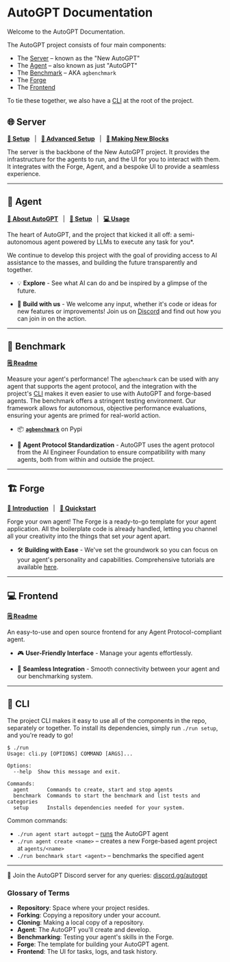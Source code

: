 # AutoGPT Documentation

Welcome to the AutoGPT Documentation.

The AutoGPT project consists of four main components:

- The [Server](#server) &ndash; known as the "New AutoGPT"
- The [Agent](#agent) &ndash; also known as just "AutoGPT"
- The [Benchmark](#benchmark) &ndash; AKA `agbenchmark`
- The [Forge](#forge)
- The [Frontend](#frontend)

To tie these together, we also have a [CLI] at the root of the project.

## 🌐 Server

<!-- Setup, then Advanced, then New Blocks -->

**[📖 Setup](server/setup.md)**
&ensp;|&ensp;
**[📖 Advanced Setup](server/advanced_setup.md)**
&ensp;|&ensp;
**[📖 Making New Blocks](server/new_blocks.md)**

The server is the backbone of the New AutoGPT project. It provides the infrastructure for the agents to run, and the UI for you to interact with them. It integrates with the Forge, Agent, and a bespoke UI to provide a seamless experience.

---

## 🤖 Agent

**[📖 About AutoGPT](AutoGPT/index.md)**
&ensp;|&ensp;
**[🔧 Setup](AutoGPT/setup/index.md)**
&ensp;|&ensp;
**[💻 Usage](AutoGPT/usage.md)**

The heart of AutoGPT, and the project that kicked it all off: a semi-autonomous agent powered by LLMs to execute any task for you*.

We continue to develop this project with the goal of providing access to AI assistance to the masses, and building the future transparently and together.

- 💡 **Explore** - See what AI can do and be inspired by a glimpse of the future.

- 🚀 **Build with us** - We welcome any input, whether it's code or ideas for new features or improvements! Join us on [Discord](https://discord.gg/autogpt) and find out how you can join in on the action.


---

## 🎯 Benchmark

**[🗒️ Readme](https://github.com/Significant-Gravitas/AutoGPT/blob/master/benchmark/README.md)**

Measure your agent's performance! The `agbenchmark` can be used with any agent that supports the agent protocol, and the integration with the project's [CLI] makes it even easier to use with AutoGPT and forge-based agents. The benchmark offers a stringent testing environment. Our framework allows for autonomous, objective performance evaluations, ensuring your agents are primed for real-world action.

<!-- TODO: insert visual demonstrating the benchmark -->

- 📦 [**`agbenchmark`**](https://pypi.org/project/agbenchmark/) on Pypi

- 🔌 **Agent Protocol Standardization** - AutoGPT uses the agent protocol from the AI Engineer Foundation to ensure compatibility with many agents, both from within and outside the project.

---

## 🏗️ Forge

**[📖 Introduction](forge/get-started.md)**
&ensp;|&ensp;
**[🚀 Quickstart](https://github.com/Significant-Gravitas/AutoGPT/blob/master/QUICKSTART.md)**

<!-- TODO: have the guides all in one place -->

Forge your own agent! The Forge is a ready-to-go template for your agent application. All the boilerplate code is already handled, letting you channel all your creativity into the things that set *your* agent apart.

- 🛠️ **Building with Ease** - We've set the groundwork so you can focus on your agent's personality and capabilities. Comprehensive tutorials are available [here](https://aiedge.medium.com/autogpt-forge-e3de53cc58ec).

---

## 💻 Frontend

**[🗒️ Readme](https://github.com/Significant-Gravitas/AutoGPT/blob/master/frontend/README.md)**

An easy-to-use and open source frontend for any Agent Protocol-compliant agent.

- 🎮 **User-Friendly Interface** - Manage your agents effortlessly.

- 🔄 **Seamless Integration** - Smooth connectivity between your agent and our benchmarking system.

---

## 🔧 CLI
[CLI]: #cli

The project CLI makes it easy to use all of the components in the repo, separately or
together. To install its dependencies, simply run `./run setup`, and you're ready to go!

```shell
$ ./run
Usage: cli.py [OPTIONS] COMMAND [ARGS]...

Options:
  --help  Show this message and exit.

Commands:
  agent      Commands to create, start and stop agents
  benchmark  Commands to start the benchmark and list tests and categories
  setup      Installs dependencies needed for your system.
```

Common commands:

* `./run agent start autogpt` &ndash; [runs](./AutoGPT/usage.md#serve-agent-protocol-mode-with-ui) the AutoGPT agent
* `./run agent create <name>` &ndash; creates a new Forge-based agent project at `agents/<name>`
* `./run benchmark start <agent>` &ndash; benchmarks the specified agent

---

🤔 Join the AutoGPT Discord server for any queries:
[discord.gg/autogpt](https://discord.gg/autogpt)

### Glossary of Terms

- **Repository**: Space where your project resides.
- **Forking**: Copying a repository under your account.
- **Cloning**: Making a local copy of a repository.
- **Agent**: The AutoGPT you'll create and develop.
- **Benchmarking**: Testing your agent's skills in the Forge.
- **Forge**: The template for building your AutoGPT agent.
- **Frontend**: The UI for tasks, logs, and task history.
